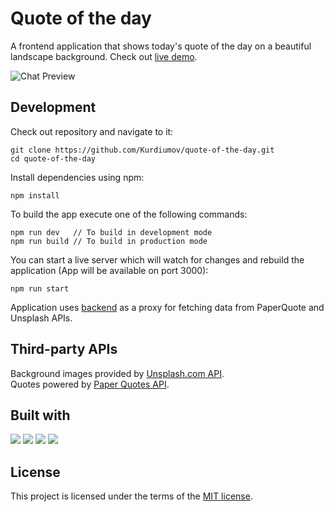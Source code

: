 # Quote of the day

A frontend application that shows today's quote of the day on a beautiful landscape background. Check out [live demo](https://kurdiumov.github.io/quote-of-the-day/).

![Chat Preview](https://github.com/Kurdiumov/quote-of-the-day/blob/main/images/demo.png)

Development
---
Check out repository and navigate to it:
```
git clone https://github.com/Kurdiumov/quote-of-the-day.git
cd quote-of-the-day
```
    
Install dependencies using npm:
```
npm install
```

To build the app execute one of the following commands:
```
npm run dev   // To build in development mode
npm run build // To build in production mode
```   
You can start a live server which will watch for changes and rebuild the application (App will be available on port 3000):
```
npm run start
```

Application uses [backend](https://github.com/Kurdiumov/quote-of-the-day-backend) as a proxy for fetching data from PaperQuote and Unsplash APIs.

Third-party APIs
---
Background images provided by [Unsplash.com API](https://unsplash.com/developers). <br/>
Quotes powered by [Paper Quotes API](http://paperquotes.com/).

## Built with
<img src="https://img.shields.io/badge/javascript%20-%23323330.svg?&style=for-the-badge&logo=javascript&logoColor=%23F7DF1E"/> <img src="https://img.shields.io/badge/html5%20-%23E34F26.svg?&style=for-the-badge&logo=html5&logoColor=white"/> <img src="https://img.shields.io/badge/%7BLESS%7D-%231d365d?&style=for-the-badge&logoColor=white"/> <img src="https://img.shields.io/badge/webpack%20-%238DD6F9.svg?&style=for-the-badge&logo=webpack&logoColor=black" />

## License
This project is licensed under the terms of the [MIT license](https://github.com/Kurdiumov/quote-of-the-day/blob/main/LICENSE).
